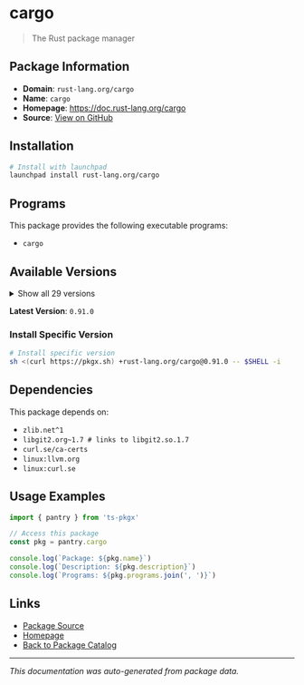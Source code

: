 # cargo

> The Rust package manager

## Package Information

- **Domain**: `rust-lang.org/cargo`
- **Name**: `cargo`
- **Homepage**: https://doc.rust-lang.org/cargo
- **Source**: [View on GitHub](https://github.com/pkgxdev/pantry/tree/main/projects/rust-lang.org/cargo/package.yml)

## Installation

```bash
# Install with launchpad
launchpad install rust-lang.org/cargo
```

## Programs

This package provides the following executable programs:

- `cargo`

## Available Versions

<details>
<summary>Show all 29 versions</summary>

- `0.91.0`, `0.90.0`, `0.89.0`, `0.88.0`, `0.87.0`
- `0.86.0`, `0.85.0`, `0.84.0`, `0.83.0`, `0.82.0`
- `0.81.0`, `0.80.0`, `0.79.0`, `0.78.1`, `0.78.0`
- `0.77.0`, `0.76.0`, `0.75.0`, `0.74.0`, `0.73.1`
- `0.72.1`, `0.72.0`, `0.71.0`, `0.70.1`, `0.70.0`
- `0.69.1`, `0.69.0`, `0.66.0`, `0.65.0`

</details>

**Latest Version**: `0.91.0`

### Install Specific Version

```bash
# Install specific version
sh <(curl https://pkgx.sh) +rust-lang.org/cargo@0.91.0 -- $SHELL -i
```

## Dependencies

This package depends on:

- `zlib.net^1`
- `libgit2.org~1.7 # links to libgit2.so.1.7`
- `curl.se/ca-certs`
- `linux:llvm.org`
- `linux:curl.se`

## Usage Examples

```typescript
import { pantry } from 'ts-pkgx'

// Access this package
const pkg = pantry.cargo

console.log(`Package: ${pkg.name}`)
console.log(`Description: ${pkg.description}`)
console.log(`Programs: ${pkg.programs.join(', ')}`)
```

## Links

- [Package Source](https://github.com/pkgxdev/pantry/tree/main/projects/rust-lang.org/cargo/package.yml)
- [Homepage](https://doc.rust-lang.org/cargo)
- [Back to Package Catalog](../../../package-catalog.md)

---

*This documentation was auto-generated from package data.*
